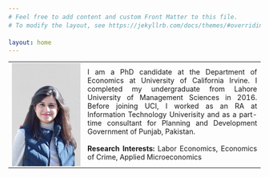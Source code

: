 ```yaml
---
# Feel free to add content and custom Front Matter to this file.
# To modify the layout, see https://jekyllrb.com/docs/themes/#overriding-theme-defaults

layout: home
---
```


<table style = "border:none;">
   <tr style = "border:none;">
       <td style = "border:none;"><img style="float: left;" src="/images/hinaneww.png" alt="hinaneww" width="1300"/></td>
       <td style = "border:none;"><div style="text-align: justify">I am a PhD candidate at the Department of Economics at University of California Irvine. I completed my undergraduate from Lahore University of Management Sciences in 2016. Before joining UCI, I worked as an RA at Information Technology Univerisity and as a part-time consultant for Planning and Development Government of Punjab, Pakistan.
<br><br>
<strong> Research Interests: </strong> Labor Economics, Economics of Crime, Applied Microeconomics
</div></td>
   </tr>
</table>